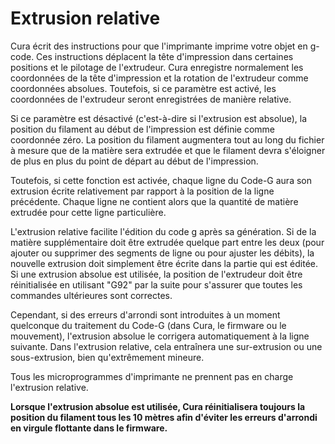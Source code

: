 Extrusion relative
===

Cura écrit des instructions pour que l'imprimante imprime votre objet en g-code. Ces instructions déplacent la tête d'impression dans certaines positions et le pilotage de l'extrudeur. Cura enregistre normalement les coordonnées de la tête d'impression et la rotation de l'extrudeur comme coordonnées absolues. Toutefois, si ce paramètre est activé, les coordonnées de l'extrudeur seront enregistrées de manière relative.

Si ce paramètre est désactivé (c'est-à-dire si l'extrusion est absolue), la position du filament au début de l'impression est définie comme coordonnée zéro. La position du filament augmentera tout au long du fichier à mesure que de la matière sera extrudée et que le filament devra s'éloigner de plus en plus du point de départ au début de l'impression.

Toutefois, si cette fonction est activée, chaque ligne du Code-G aura son extrusion écrite relativement par rapport à la position de la ligne précédente. Chaque ligne ne contient alors que la quantité de matière extrudée pour cette ligne particulière.

L'extrusion relative facilite l'édition du code g après sa génération. Si de la matière supplémentaire doit être extrudée quelque part entre les deux (pour ajouter ou supprimer des segments de ligne ou pour ajuster les débits), la nouvelle extrusion doit simplement être écrite dans la partie qui est éditée. Si une extrusion absolue est utilisée, la position de l'extrudeur doit être réinitialisée en utilisant "G92" par la suite pour s'assurer que toutes les commandes ultérieures sont correctes.

Cependant, si des erreurs d'arrondi sont introduites à un moment quelconque du traitement du Code-G (dans Cura, le firmware ou le mouvement), l'extrusion absolue le corrigera automatiquement à la ligne suivante. Dans l'extrusion relative, cela entraînera une sur-extrusion ou une sous-extrusion, bien qu'extrêmement mineure.

Tous les microprogrammes d'imprimante ne prennent pas en charge l'extrusion relative.

**Lorsque l'extrusion absolue est utilisée, Cura réinitialisera toujours la position du filament tous les 10 mètres afin d'éviter les erreurs d'arrondi en virgule flottante dans le firmware.**


